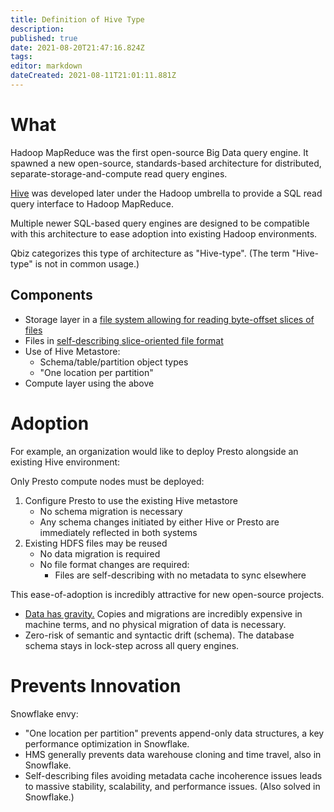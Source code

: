 ```yaml
---
title: Definition of Hive Type
description: 
published: true
date: 2021-08-20T21:47:16.824Z
tags: 
editor: markdown
dateCreated: 2021-08-11T21:01:11.881Z
---
```


# What
Hadoop MapReduce was the first open-source Big Data query engine. It spawned a new open-source, standards-based architecture for distributed, separate-storage-and-compute read query engines.

[Hive](/training/qram/nibbles/definition_of_hive) was developed later under the Hadoop umbrella to provide a SQL read query interface to Hadoop MapReduce.

Multiple newer SQL-based query engines are designed to be compatible with this architecture to ease adoption into existing Hadoop environments.

Qbiz categorizes this type of architecture as "Hive-type". (The term "Hive-type" is not in common usage.)

## Components
- Storage layer in a [file system allowing for reading byte-offset slices of files](/training/qram/nibbles/definition_of_hdfs)
- Files in [self-describing slice-oriented file format](/training/qram/dishes/slice_oriented_file_formats)
- Use of Hive Metastore:
  - Schema/table/partition object types
  - "One location per partition"
- Compute layer using the above

# Adoption
For example, an organization would like to deploy Presto alongside an existing Hive environment:

Only Presto compute nodes must be deployed:
1. Configure Presto to use the existing Hive metastore
   - No schema migration is necessary
   - Any schema changes initiated by either Hive or Presto are immediately reflected in both systems
2. Existing HDFS files may be reused
   - No data migration is required
   - No file format changes are required:
     - Files are self-describing with no metadata to sync elsewhere

This ease-of-adoption is incredibly attractive for new open-source projects.
- [Data has gravity.](/training/qram/raw/definition_of_data_gravity) Copies and migrations are incredibly expensive in machine terms, and no physical migration of data is necessary.
- Zero-risk of semantic and syntactic drift (schema). The database schema stays in lock-step across all query engines.

# Prevents Innovation
Snowflake envy:
- "One location per partition" prevents append-only data structures, a key performance optimization in Snowflake.
- HMS generally prevents data warehouse cloning and time travel, also in Snowflake.
- Self-describing files avoiding metadata cache incoherence issues leads to massive stability, scalability, and performance issues. (Also solved in Snowflake.)
